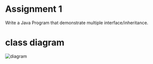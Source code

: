# Assignment 1

Write a Java Program that demonstrate multiple interface/inheritance.
# class diagram
![diagram](diagram.jpg)